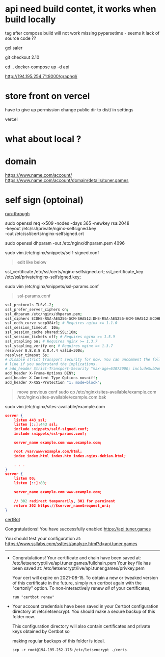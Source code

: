 # api need build contet, it works when build locally

tag after compose build will not work 
	missing pyparsetime - seems it lack of source code ??

gcl saler 

git checkout 2.10

cd ..
docker-compose up -d api

http://194.195.254.71:8000/graphql/

# store front on vercel

have to give up permission
	change public dir to dist/ in settings

vercel

# what about local ?

# domain

https://www.name.com/account/
https://www.name.com/account/domain/details/tuner.games

# self sign (optoinal)

[run-through](https://www.digitalocean.com/community/tutorials/how-to-create-a-self-signed-ssl-certificate-for-nginx-in-ubuntu-18-04)

sudo openssl req -x509 -nodes -days 365 -newkey rsa:2048 \
-keyout /etc/ssl/private/nginx-selfsigned.key \
-out /etc/ssl/certs/nginx-selfsigned.crt

sudo openssl dhparam -out /etc/nginx/dhparam.pem 4096

sudo vim /etc/nginx/snippets/self-signed.conf
> edit like below

ssl_certificate 	/etc/ssl/certs/nginx-selfsigned.crt;
ssl_certificate_key /etc/ssl/private/nginx-selfsigned.key;

sudo vim /etc/nginx/snippets/ssl-params.conf

> ssl-params.conf

```sh
ssl_protocols TLSv1.2;
ssl_prefer_server_ciphers on;
ssl_dhparam /etc/nginx/dhparam.pem;
ssl_ciphers ECDHE-RSA-AES256-GCM-SHA512:DHE-RSA-AES256-GCM-SHA512:ECDHE-RSA-AES256-GCM-SHA384:DHE-RSA-AES256-GCM-SHA384:ECDHE-RSA-AES256-SHA384;
ssl_ecdh_curve secp384r1; # Requires nginx >= 1.1.0
ssl_session_timeout  10m;
ssl_session_cache shared:SSL:10m;
ssl_session_tickets off; # Requires nginx >= 1.5.9
ssl_stapling on; # Requires nginx >= 1.3.7
ssl_stapling_verify on; # Requires nginx => 1.3.7
resolver 8.8.8.8 8.8.4.4 valid=300s;
resolver_timeout 5s;
# Disable strict transport security for now. You can uncomment the following
# line if you understand the implications.
# add_header Strict-Transport-Security "max-age=63072000; includeSubDomains; preload";
add_header X-Frame-Options DENY;
add_header X-Content-Type-Options nosniff;
add_header X-XSS-Protection "1; mode=block";
```

> move previous conf
sudo cp /etc/nginx/sites-available/example.com /etc/nginx/sites-available/example.com.bak

sudo vim /etc/nginx/sites-available/example.com

```json
server {
	listen 443 ssl;
    listen [::]:443 ssl;
    include snippets/self-signed.conf;
    include snippets/ssl-params.conf;

    server_name example.com www.example.com;

    root /var/www/example.com/html;
    index index.html index.htm index.nginx-debian.html;

    . . .
}
server {
    listen 80;
    listen [::]:80;

    server_name example.com www.example.com;
	
	// 302 redirect temporarily, 301 for perminent
    return 302 https://$server_name$request_uri;
}
```

[certBot](https://www.linode.com/docs/guides/how-to-install-certbot-on-ubuntu-18-04/)

Congratulations! You have successfully enabled https://api.tuner.games

You should test your configuration at:
https://www.ssllabs.com/ssltest/analyze.html?d=api.tuner.games
- - - - - - - - - - - - - - - - - - - - - - - - - - - - - - - - - - - - - - - -

 - Congratulations! Your certificate and chain have been saved at:
   /etc/letsencrypt/live/api.tuner.games/fullchain.pem
   Your key file has been saved at:
   /etc/letsencrypt/live/api.tuner.games/privkey.pem

   Your cert will expire on 2021-08-15. To obtain a new or tweaked
   version of this certificate in the future, simply run certbot again
   with the "certonly" option. To non-interactively renew *all* of
   your certificates, 
   	
	   run "certbot renew"

 - Your account credentials have been saved in your Certbot
   configuration directory at /etc/letsencrypt. You should make a
   secure backup of this folder now. 
   
   This configuration directory will
   also contain certificates and private keys obtained by Certbot so
   	
	making regular backups of this folder is ideal.

	`scp -r root@194.195.252.175:/etc/letsencrypt ./certs`

